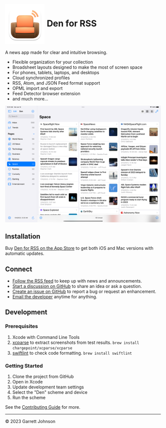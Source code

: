 <h1><img src="Den/Assets.xcassets/AppIcon.appiconset/Mac 128pt@2x.png" alt="App Icon" width="128" height="128" align="center"> Den for RSS</h1>

A news app made for clear and intuitive browsing.

- Flexible organization for your collection
- Broadsheet layouts designed to make the most of screen space
- For phones, tablets, laptops, and desktops
- Cloud synchronized profiles
- RSS, Atom, and JSON Feed format support
- OPML import and export
- Feed Detector browser extension
- and much more...

<img src="Screenshots/Images/iPad Pro (12.9-inch) (5th generation)/en/light/01-GadgetsView.png" alt="iPad screenshot" width="800" />

## Installation

Buy [Den for RSS on the App Store](https://apps.apple.com/us/app/den-for-rss/id1528917651) to get both iOS and Mac versions with automatic updates.

## Connect

* [Follow the RSS feed](https://den.io/feed.rss) to keep up with news and announcements.
* [Start a discussion on GitHub](https://github.com/garrettrayj/den/discussions/new) to share an idea or ask a question.
* [Create an issue on GitHub](https://github.com/garrettrayj/den/issues/new) to report a bug or request an enhancement.
* [Email the developer](mailto:garrett@devsci.net) anytime for anything.

## Development

### Prerequisites

1. Xcode with Command Line Tools
2. [xcparse](https://github.com/ChargePoint/xcparse) to extract screenshots from test results. `brew install chargepoint/xcparse/xcparse`
3. [swiftlint](https://github.com/realm/SwiftLint) to check code formatting. `brew install swiftlint`

### Getting Started

1. Clone the project from GitHub
2. Open in Xcode
3. Update development team settings
4. Select the "Den" scheme and device
5. Run the scheme

See the [Contributing Guide](CONTRIBUTING.md) for more.

---

&copy; 2023 Garrett Johnson
